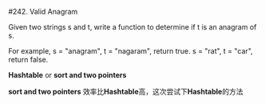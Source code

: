 #242. Valid Anagram

Given two strings s and t, write a function to determine if t is an anagram of s.

For example,
s = "anagram", t = "nagaram", return true.
s = "rat", t = "car", return false.

**Hashtable** or **sort and two pointers**

**sort and two pointers** 效率比**Hashtable**高，这次尝试下**Hashtable**的方法